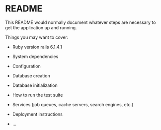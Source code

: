 # README

This README would normally document whatever steps are necessary to get the
application up and running.

Things you may want to cover:

* Ruby version
rails 6.1.4.1

* System dependencies

* Configuration

* Database creation

* Database initialization

* How to run the test suite

* Services (job queues, cache servers, search engines, etc.)

* Deployment instructions

* ...
